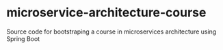 # microservice-architecture-course
Source code for bootstraping a course in microservices architecture using Spring Boot

